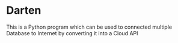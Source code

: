 # Darten
This is a Python program which can be used to connected multiple Database to Internet by converting it into a Cloud API
